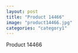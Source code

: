```yaml
---
layout: post
title: "Product 14466"
image: "product14466.jpg"
categories: "category1"
---
```

Product 14466
